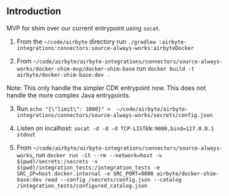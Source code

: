 ## Introduction
MVP for shim over our current entrypoint using `socat`.

1. From the `~/code/airbyte` directory run `./gradlew :airbyte-integrations:connectors:source-always-works:airbyteDocker`

2. From `~/code/airbyte/airbyte-integrations/connectors/source-always-works/docker-shim-mvp/docker-shim-base` run `docker build -t airbyte/docker-shim-base:dev .`

Note: This only handle the simpler CDK entrypoint now. This does not handle the more complex
Java entrypoints.

3. Run `echo "{\"limit\": 1000}" >  ~/code/airbyte/airbyte-integrations/connectors/source-always-works/secrets/config.json`

4. Listen on localhost:
   `socat -d -d -d TCP-LISTEN:9000,bind=127.0.0.1 stdout`

5. From `~/code/airbyte/airbyte-integrations/connectors/source-always-works`, run `docker run -it --rm --network=host -v $(pwd)/secrets:/secrets -v $(pwd)/integration_tests:/integration_tests -e SRC_IP=host.docker.internal -e SRC_PORT=9000 airbyte/docker-shim-base:dev read --config /secrets/config.json --catalog /integration_tests/configured_catalog.json`
